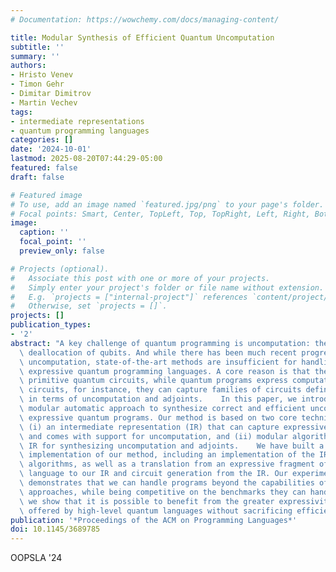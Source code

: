 ```yaml
---
# Documentation: https://wowchemy.com/docs/managing-content/

title: Modular Synthesis of Efficient Quantum Uncomputation
subtitle: ''
summary: ''
authors:
- Hristo Venev
- Timon Gehr
- Dimitar Dimitrov
- Martin Vechev
tags:
- intermediate representations
- quantum programming languages
categories: []
date: '2024-10-01'
lastmod: 2025-08-20T07:44:29-05:00
featured: false
draft: false

# Featured image
# To use, add an image named `featured.jpg/png` to your page's folder.
# Focal points: Smart, Center, TopLeft, Top, TopRight, Left, Right, BottomLeft, Bottom, BottomRight.
image:
  caption: ''
  focal_point: ''
  preview_only: false

# Projects (optional).
#   Associate this post with one or more of your projects.
#   Simply enter your project's folder or file name without extension.
#   E.g. `projects = ["internal-project"]` references `content/project/deep-learning/index.md`.
#   Otherwise, set `projects = []`.
projects: []
publication_types:
- '2'
abstract: "A key challenge of quantum programming is uncomputation: the reversible\
  \ deallocation of qubits. And while there has been much recent progress on automating\
  \ uncomputation, state-of-the-art methods are insufficient for handling today's\
  \ expressive quantum programming languages. A core reason is that they operate on\
  \ primitive quantum circuits, while quantum programs express computations beyond\
  \ circuits, for instance, they can capture families of circuits defined recursively\
  \ in terms of uncomputation and adjoints.    In this paper, we introduce the first\
  \ modular automatic approach to synthesize correct and efficient uncomputation for\
  \ expressive quantum programs. Our method is based on two core technical contributions:\
  \ (i) an intermediate representation (IR) that can capture expressive quantum programs\
  \ and comes with support for uncomputation, and (ii) modular algorithms over that\
  \ IR for synthesizing uncomputation and adjoints.    We have built a complete end-to-end\
  \ implementation of our method, including an implementation of the IR and the synthesis\
  \ algorithms, as well as a translation from an expressive fragment of the Silq programming\
  \ language to our IR and circuit generation from the IR. Our experimental evaluation\
  \ demonstrates that we can handle programs beyond the capabilities of existing uncomputation\
  \ approaches, while being competitive on the benchmarks they can handle. More broadly,\
  \ we show that it is possible to benefit from the greater expressivity and safety\
  \ offered by high-level quantum languages without sacrificing efficiency."
publication: '*Proceedings of the ACM on Programming Languages*'
doi: 10.1145/3689785
---
```

OOPSLA '24